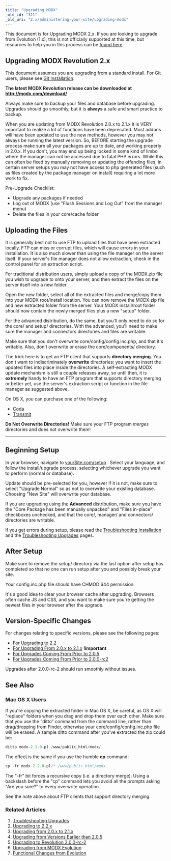 ```yaml
---
title: "Upgrading MODX"
_old_id: "321"
_old_uri: "2.x/administering-your-site/upgrading-modx"
---
```


This document is for Upgrading MODX 2.x. If you are looking to upgrade from Evolution (1.x), this is not officially supported at this time, but resources to help you in this process can be [found here](getting-started/maintenance/upgrading/evolution).

## Upgrading MODX Revolution 2.x

This document assumes you are upgrading from a standard install. For Git users, please see [Git Installation](getting-started/installation/git "Git Installation").

**The latest MODX Revolution release can be downloaded at** **<http://modx.com/download/>**

Always make sure to backup your files and database before upgrading. Upgrades should go smoothly, but it is **always** a safe and smart practice to backup.

When you are updating from MODX Revolution 2.0.x to 2.1.x it is VERY important to realize a lot of functions have been deprecated. Most addons will have been updated to use the new methods, however you may not always be running the latest version. So, BEFORE starting the upgrade process make sure all your packages are up to date, and working properly in 2.0.x. If you don't, you may end up being locked in some kind of limbo where the manager can not be accessed due to fatal PHP errors. While this can often be fixed by manually removing or updating the offending files, in certain server setups you may not have access to php generated files (such as files created by the package manager on install) requiring a lot more work to fix.

Pre-Upgrade Checklist:

- Upgrade any packages if needed
- Log out of MODX (use "Flush Sessions and Log Out" from the manager menu)
- Delete the files in your core/cache folder

## Uploading the Files

It is generally best not to use FTP to upload files that have been extracted locally. FTP can miss or corrupt files, which will cause errors in your installation. It is also much slower than using the file manager on the server itself. If your server's file manager does not allow extraction, check in the control panel for an extraction script.

For traditional distribution users, simply upload a copy of the MODX.zip file you wish to upgrade to onto your server, and then extract the files on the server itself into a new folder.

Open the new folder, select all of the extracted files and merge/copy them into your MODX root/install location. You can now remove the MODX.zip file and new extracted folder from the server. Your MODX install/root folder should now contain the newly merged files plus a new "setup" folder.

For the advanced distribution, do the same, but you'll only need to do so for the core/ and setup/ directories. With the advanced, you'll need to make sure the manager and connectors directories and files are writable.

Make sure that you don't overwrite core/config/config.inc.php, and that it's writable. Also, don't overwrite or erase the core/components/ directory.

The trick here is to get an FTP client that supports **directory merging**. You don't want to indiscriminately **overwrite** directories: you want to insert the updated files into place inside the directories. A self-extracting MODX update mechanism is still a couple releases away, so until then, it is **extremely** handy to have an FTP program that supports directory merging or better yet, use the server's extraction script or function in the file manager as suggested above.

On OS X, you can purchase one of the following:

- [Coda](http://panic.com/coda/)
- [Transmit](http://panic.com/transmit/)

**Do Not Overwrite Directories!**
Make sure your FTP program _merges_ directories and does not overwrite them!

- - - - - -

## Beginning Setup

In your browser, navigate to [yourSite.com/setup](http://yourSite.com/setup. ) . Select your language, and follow the install/upgrade process, selecting whichever upgrade you want to perform (normal or database).

Update should be pre-selected for you, however if it is not, make sure to select "Upgrade Normal" so as not to overwrite your existing database. Choosing "New Site" will overwrite your database.

If you are upgrading using the **Advanced** distribution, make sure you have the "Core Package has been manually unpacked" and "Files in-place" checkboxes unchecked, and that the core/, manager/ and connectors/ directories are writable.

If you get errors during setup, please read the [Troubleshooting Installation](getting-started/installation/troubleshooting "Troubleshooting Installation") and the [Troubleshooting Upgrades](getting-started/maintenance/upgrading/troubleshooting "Troubleshooting Upgrades") pages.

## After Setup

Make sure to remove the setup/ directory via the last option after setup has completed so that no one can run setup after you and possibly break your site.

Your config.inc.php file should have CHMOD 644 permission.

It's a good idea to clear your browser cache after upgrading. Browsers often cache JS and CSS, and you want to make sure you're getting the newest files in your browser after the upgrade.

## Version-Specific Changes

For changes relating to specific versions, please see the following pages:

- [For Upgrading to 2.2](getting-started/maintenance/upgrading/2.2 "Upgrading to 2.2.x")
- [For Upgrading From 2.0.x to 2.1.x](getting-started/maintenance/upgrading/2.1 "Upgrading from 2.0.x to 2.1.x") **!important**
- [For Upgrades Coming From Prior to 2.0.5](getting-started/maintenance/upgrading/2.0.5 "Upgrading from Versions Earlier than 2.0.5")
- [For Upgrades Coming From Prior to 2.0.0-rc2](getting-started/maintenance/upgrading/2.0.0-rc2 "Upgrading to Revolution 2.0.0-rc-2")

Upgrades after 2.0.0-rc-2 should run smoothly without issues.

## See Also

### Mac OS X Users

If you're copying the extracted folder in Mac OS X, be careful, as OS X will "replace" folders when you drag and drop them over each other. Make sure that you use the "ditto" command from the command line, rather than drag/dropping from Finder, otherwise your core/config/config.inc.php file will be erased. A sample ditto command after you've extracted the zip could be:

``` php
ditto modx-2.1.0-pl /www/public_html/modx/
```

The effect is the same if you use the humble **cp** command:

``` php
cp -fr modx-2.2.0-pl/* /www/public_html/modx
```

The "-fr" bit forces a recursive copy (i.e. a directory merge). Using a backslash before the "cp" command lets you avoid all the prompts asking "Are you sure?" to every overwrite operation.

See the note above about FTP clients that support directory merging.

### Related Articles

1. [Troubleshooting Upgrades](getting-started/maintenance/upgrading/troubleshooting)
2. [Upgrading to 2.2.x](getting-started/maintenance/upgrading/2.2)
3. [Upgrading from 2.0.x to 2.1.x](getting-started/maintenance/upgrading/2.1)
4. [Upgrading from Versions Earlier than 2.0.5](getting-started/maintenance/upgrading/2.0.5)
5. [Upgrading to Revolution 2.0.0-rc-2](getting-started/maintenance/upgrading/2.0.0-rc2)
6. [Upgrading from MODX Evolution](getting-started/maintenance/upgrading/evolution)
7. [Functional Changes from Evolution](getting-started/maintenance/upgrading/evolution/functional-changes)
